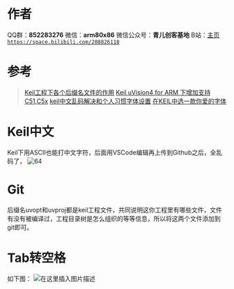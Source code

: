 ﻿# 作者
QQ群：**852283276**
微信：**arm80x86**
微信公众号：**青儿创客基地**
B站：[主页 `https://space.bilibili.com/208826118`](https://space.bilibili.com/208826118)

# 参考
> [Keil工程下各个后缀名文件的作用](https://blog.csdn.net/ningxuanyu5854/article/details/78438005)
> [Keil uVision4 for ARM 下增加支持C51,C5x](https://blog.csdn.net/skertone/article/details/7046447)
> [keil中文乱码解决和个人习惯字体设置](https://blog.csdn.net/qlexcel/article/details/54929072)
> [在KEIL中选一款你爱的字体](https://blog.csdn.net/yhdawn/article/details/60466490)

# Keil中文
Keil下用ASCII也能打中文字符，后面用VSCode编辑再上传到Github之后，全乱码了，
![64](https://img-blog.csdnimg.cn/20210423224716356.png?x-oss-process=image/watermark,type_ZmFuZ3poZW5naGVpdGk,shadow_10,text_aHR0cHM6Ly9ibG9nLmNzZG4ubmV0L1podV9aaHVfMjAwOQ==,size_16,color_FFFFFF,t_70)

# Git
后缀名uvopt和uvproj都是keil工程文件，共同说明这你工程里有哪些文件，文件有没有被编译过，工程目录树是怎么组织的等等信息，所以将这两个文件添加到git即可。

# Tab转空格
如下图：
![在这里插入图片描述](https://img-blog.csdnimg.cn/20181204212856927.PNG?x-oss-process=image/watermark,type_ZmFuZ3poZW5naGVpdGk,shadow_10,text_aHR0cHM6Ly9ibG9nLmNzZG4ubmV0L1podV9aaHVfMjAwOQ==,size_16,color_FFFFFF,t_70)
